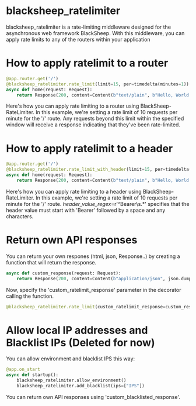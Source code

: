 # blacksheep_ratelimiter
blacksheep_ratelimiter is a rate-limiting middleware designed for the asynchronous web framework BlackSheep. With this middleware, you can apply rate limits to any of the routers within your application

# How to apply ratelimit to a router

```python
@app.router.get('/')
@blacksheep_ratelimiter.rate_limit(limit=15, per=timedelta(minutes=1))
async def home(request: Request):
    return Response(200, content=Content(b"text/plain", b"Hello, World!"))
```
Here's how you can apply rate limiting to a router using BlackSheep-RateLimiter. In this example, we're setting a rate limit of 10 requests per minute for the '/' route. Any requests beyond this limit within the specified window will receive a response indicating that they've been rate-limited.

# How to apply ratelimit to a header

```python
@app.router.get('/')
@blacksheep_ratelimiter.rate_limit_with_header(limit=15, per=timedelta(minutes=1), header_name="Authorization", header_value_regex=r'^Bearer\s.*')
async def home(request: Request):
    return Response(200, content=Content(b"text/plain", b"Hello, World!"))
```
Here's how you can apply rate limiting to a header using BlackSheep-RateLimiter. In this example, we're setting a rate limit of 10 requests per minute for the '/' route. *header_value_regex*=r'^Bearer\s.*' specifies that the header value must start with 'Bearer' followed by a space and any characters.

# Return own API responses
You can return your own respones (html, json, Response..) by creating a function that will return the response.
```python
async def custom_response(request: Request):
    return Response(200, content=Content(b"application/json", json.dumps({"message": "Hello, World!"}).encode()))
```
Now, specify the 'custom_ratelimit_response' parameter in the decorator calling the function.

```python
@blacksheep_ratelimiter.rate_limit(custom_ratelimit_response=custom_response)
```

# Allow local IP addresses and Blacklist IPs (Deleted for now)
You can allow environment and blacklist IPS this way:
```python
@app.on_start
async def startup():
    blacksheep_ratelimiter.allow_environment()
    blacksheep_ratelimiter.add_blacklist(ips=["IPS"])
```
You can return own API responses using 'custom_blacklisted_response'.
